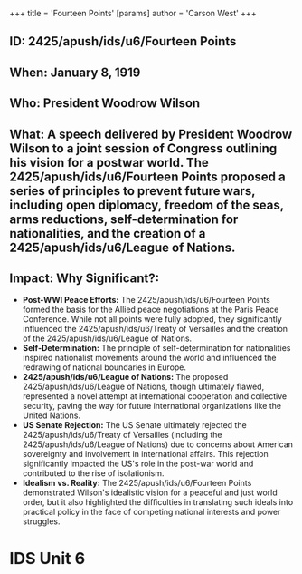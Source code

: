 +++
 title = 'Fourteen Points'
[params]
	author = 'Carson West'
+++
## ID: 2425/apush/ids/u6/Fourteen Points

## When: January 8, 1919

## Who: President Woodrow Wilson

## What:  A speech delivered by President Woodrow Wilson to a joint session of Congress outlining his vision for a postwar world.  The 2425/apush/ids/u6/Fourteen Points proposed a series of principles to prevent future wars, including open diplomacy, freedom of the seas, arms reductions, self-determination for nationalities, and the creation of a 2425/apush/ids/u6/League of Nations.

## Impact: Why Significant?:
* **Post-WWI Peace Efforts:**  The 2425/apush/ids/u6/Fourteen Points formed the basis for the Allied peace negotiations at the Paris Peace Conference. While not all points were fully adopted, they significantly influenced the 2425/apush/ids/u6/Treaty of Versailles and the creation of the 2425/apush/ids/u6/League of Nations.
* **Self-Determination:** The principle of self-determination for nationalities inspired nationalist movements around the world and influenced the redrawing of national boundaries in Europe.
* **2425/apush/ids/u6/League of Nations:** The proposed 2425/apush/ids/u6/League of Nations, though ultimately flawed, represented a novel attempt at international cooperation and collective security, paving the way for future international organizations like the United Nations.
* **US Senate Rejection:**  The US Senate ultimately rejected the 2425/apush/ids/u6/Treaty of Versailles (including the 2425/apush/ids/u6/League of Nations) due to concerns about American sovereignty and involvement in international affairs. This rejection significantly impacted the US's role in the post-war world and contributed to the rise of isolationism.
* **Idealism vs. Reality:** The 2425/apush/ids/u6/Fourteen Points demonstrated Wilson's idealistic vision for a peaceful and just world order, but it also highlighted the difficulties in translating such ideals into practical policy in the face of competing national interests and power struggles.

# IDS Unit 6